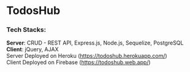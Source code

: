 # TodosHub

### Tech Stacks:
**Server**: CRUD - REST API, Express.js, Node.js, Sequelize, PostgreSQL
<br>
**Client**: jQuery, AJAX
<br>
Server Deployed on Heroku (https://todoshub.herokuapp.com/)
<br>
Client Deployed on Firebase (https://todoshub.web.app/)

